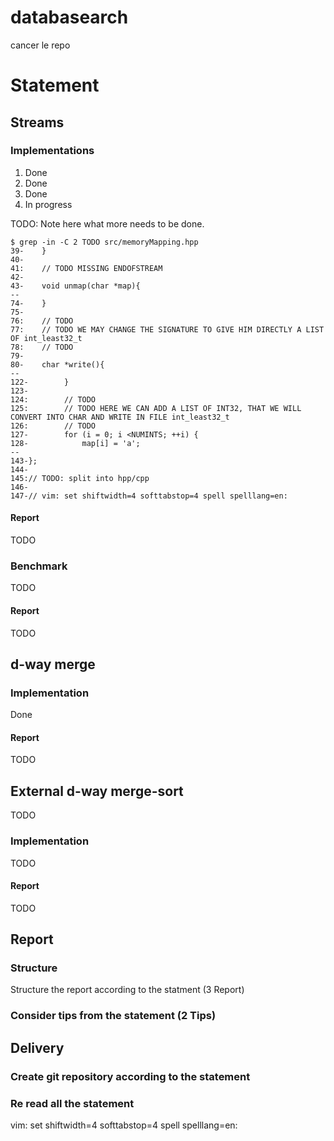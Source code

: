 # databasearch

cancer le repo

# Statement

## Streams

### Implementations

1. Done
2. Done
3. Done
4. In progress

TODO: Note here what more needs to be done.

```
$ grep -in -C 2 TODO src/memoryMapping.hpp
39-    }
40-
41:    // TODO MISSING ENDOFSTREAM
42-
43-    void unmap(char *map){
--
74-    }
75-
76:    // TODO
77:    // TODO WE MAY CHANGE THE SIGNATURE TO GIVE HIM DIRECTLY A LIST OF int_least32_t
78:    // TODO
79-
80-    char *write(){
--
122-        }
123-
124:        // TODO
125:        // TODO HERE WE CAN ADD A LIST OF INT32, THAT WE WILL CONVERT INTO CHAR AND WRITE IN FILE int_least32_t
126:        // TODO
127-        for (i = 0; i <NUMINTS; ++i) {
128-            map[i] = 'a';
--
143-};
144-
145:// TODO: split into hpp/cpp
146-
147-// vim: set shiftwidth=4 softtabstop=4 spell spelllang=en:
```

#### Report

TODO

### Benchmark

TODO

#### Report

TODO

## d-way merge

### Implementation

Done

#### Report

TODO

## External d-way merge-sort

TODO

### Implementation

TODO

#### Report

TODO

## Report

### Structure

Structure the report according to the statment (3 Report)

### Consider tips from the statement (2 Tips)

## Delivery

### Create git repository according to the statement

### Re read all the statement


vim: set shiftwidth=4 softtabstop=4 spell spelllang=en:

